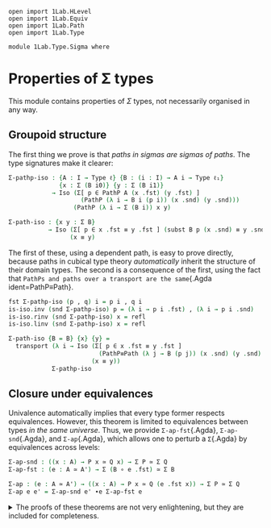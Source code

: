 ```
open import 1Lab.HLevel
open import 1Lab.Equiv
open import 1Lab.Path
open import 1Lab.Type

module 1Lab.Type.Sigma where
```

<!--
```
private variable
  ℓ ℓ₁ : Level
  A A' : Type ℓ
  B P Q : A → Type ℓ

open import Agda.Builtin.Sigma renaming (Σ to ∑) public
-- ^ for Agda display
```
-->

# Properties of Σ types

This module contains properties of $\Sigma$ types, not necessarily
organised in any way.

## Groupoid structure

The first thing we prove is that _paths in sigmas are sigmas of paths_.
The type signatures make it clearer:

```agda
Σ-pathp-iso : {A : I → Type ℓ} {B : (i : I) → A i → Type ℓ₁}
              {x : Σ (B i0)} {y : Σ (B i1)}
            → Iso (Σ[ p ∈ PathP A (x .fst) (y .fst) ]
                    (PathP (λ i → B i (p i)) (x .snd) (y .snd)))
                  (PathP (λ i → Σ (B i)) x y)

Σ-path-iso : {x y : Σ B}
           → Iso (Σ[ p ∈ x .fst ≡ y .fst ] (subst B p (x .snd) ≡ y .snd))
                 (x ≡ y)
```

The first of these, using a dependent path, is easy to prove directly,
because paths in cubical type theory _automatically_ inherit the
structure of their domain types. The second is a consequence of the
first, using the fact  that `PathPs and paths over a transport are the
same`{.Agda ident=PathP≡Path}.

```agda
fst Σ-pathp-iso (p , q) i = p i , q i
is-iso.inv (snd Σ-pathp-iso) p = (λ i → p i .fst) , (λ i → p i .snd)
is-iso.rinv (snd Σ-pathp-iso) x = refl
is-iso.linv (snd Σ-pathp-iso) x = refl

Σ-path-iso {B = B} {x} {y} =
  transport (λ i → Iso (Σ[ p ∈ x .fst ≡ y .fst ]
                         (PathP≡Path (λ j → B (p j)) (x .snd) (y .snd) i))
                       (x ≡ y))
            Σ-pathp-iso
```

## Closure under equivalences

Univalence automatically implies that every type former respects
equivalences. However, this theorem is limited to equivalences between
types _in the same universe_. Thus, we provide `Σ-ap-fst`{.Agda},
`Σ-ap-snd`{.Agda}, and `Σ-ap`{.Agda}, which allows one to perturb a
`Σ`{.Agda} by equivalences across levels:

```agda
Σ-ap-snd : ((x : A) → P x ≃ Q x) → Σ P ≃ Σ Q
Σ-ap-fst : (e : A ≃ A') → Σ (B ∘ e .fst) ≃ Σ B

Σ-ap : (e : A ≃ A') → ((x : A) → P x ≃ Q (e .fst x)) → Σ P ≃ Σ Q
Σ-ap e e' = Σ-ap-snd e' ∙e Σ-ap-fst e
```

<details>
<summary> The proofs of these theorems are not very enlightening, but
they are included for completeness. </summary>
```
Σ-ap-snd {A = A} {P = P} {Q = Q} pointwise = Iso→Equiv morp where
  pwise : (x : A) → Iso (P x) (Q x)
  pwise x = _ , is-equiv→is-iso (pointwise x .snd)

  morp : Iso (Σ P) (Σ Q)
  fst morp (i , x) = i , pointwise i .fst x
  is-iso.inv (snd morp) (i , x) = i , pwise i .snd .is-iso.inv x
  is-iso.rinv (snd morp) (i , x) = ap₂ _,_ refl (pwise i .snd .is-iso.rinv _)
  is-iso.linv (snd morp) (i , x) = ap₂ _,_ refl (pwise i .snd .is-iso.linv _)

Σ-ap-fst {A = A} {A' = A'} {B = B} e = intro , isEqIntro
 where
  intro : Σ (B ∘ e .fst) → Σ B
  intro (a , b) = e .fst a , b

  isEqIntro : is-equiv intro
  isEqIntro .is-eqv x = contr ctr isCtr where
    PB : ∀ {x y} → x ≡ y → B x → B y → Type _
    PB p = PathP (λ i → B (p i))

    open Σ x renaming (fst to a'; snd to b)
    open Σ (e .snd .is-eqv a' .is-contr.centre) renaming (fst to ctrA; snd to α)

    ctrB : B (e .fst ctrA)
    ctrB = subst B (sym α) b

    ctrP : PB α ctrB b
    ctrP i = coe1→i (λ i → B (α i)) i b

    ctr : fibre intro x
    ctr = (ctrA , ctrB) , Σ-pathp α ctrP

    isCtr : ∀ y → ctr ≡ y
    isCtr ((r , s) , p) = λ i → (a≡r i , b!≡s i) , Σ-pathp (α≡ρ i) (coh i) where
      open Σ (Σ-pathp-iso .snd .is-iso.inv p) renaming (fst to ρ; snd to σ)
      open Σ (Σ-pathp-iso .snd .is-iso.inv (e .snd .is-eqv a' .is-contr.paths (r , ρ))) renaming (fst to a≡r; snd to α≡ρ)

      b!≡s : PB (ap (e .fst) a≡r) ctrB s
      b!≡s i = comp (λ k → B (α≡ρ i (~ k))) (λ k → (λ
        { (i = i0) → ctrP (~ k)
        ; (i = i1) → σ (~ k)
        })) b

      coh : PathP (λ i → PB (α≡ρ i) (b!≡s i) b) ctrP σ
      coh i j = fill (λ k → B (α≡ρ i (~ k))) (λ k → (λ
        { (i = i0) → ctrP (~ k)
        ; (i = i1) → σ (~ k)
        })) (inS b) (~ j)

Σ-assoc : ∀ {ℓ ℓ' ℓ''} {A : Type ℓ} {B : A → Type ℓ'} {C : (x : A) → B x → Type ℓ''}
        → (Σ[ x ∈ A ] Σ[ y ∈ B x ] C x y) ≃ (Σ[ x ∈ Σ B ] (C (x .fst) (x .snd)))
Σ-assoc .fst (x , y , z) = (x , y) , z
Σ-assoc .snd .is-eqv y .centre = strict-fibres (λ { ((x , y) , z) → x , y , z}) y .fst
Σ-assoc .snd .is-eqv y .paths = strict-fibres (λ { ((x , y) , z) → x , y , z}) y .snd

Σ-Π-distrib : ∀ {ℓ ℓ' ℓ''} {A : Type ℓ} {B : A → Type ℓ'} {C : (x : A) → B x → Type ℓ''}
            → ((x : A) → Σ[ y ∈ B x ] C x y)
            ≃ (Σ[ f ∈ ((x : A) → B x) ] ((x : A) → C x (f x)))
Σ-Π-distrib .fst f = (λ x → f x .fst) , λ x → f x .snd
Σ-Π-distrib .snd .is-eqv y .centre = strict-fibres (λ f x → f .fst x , f .snd x) y .fst
Σ-Π-distrib .snd .is-eqv y .paths = strict-fibres (λ f x → f .fst x , f .snd x) y .snd
```
</details>


## Paths in subtypes

When `P` is a family of propositions, it is sound to regard `Σ[ x ∈ A ]
(P x)` as a _subtype_ of `A`. This is because identification in the
subtype is characterised uniquely by identification of the first
projections:

```agda
Σ-prop-path : {B : A → Type ℓ}
            → (∀ x → is-prop (B x))
            → {x y : Σ B}
            → (x .fst ≡ y .fst) → x ≡ y
Σ-prop-path bp {x} {y} p i = p i , is-prop→pathp (λ i → bp (p i)) (x .snd) (y .snd) i
```

The proof that this is an equivalence uses a cubical argument, but the
gist of it is that since `B` is a family of propositions, it really
doesn't matter where we get our equality of `B`-s from - whether it was
from the input, or from `Σ≡Path`{.Agda}.

```agda
Σ-prop-path-is-equiv
  : {B : A → Type ℓ}
  → (bp : ∀ x → is-prop (B x))
  → {x y : Σ B}
  → is-equiv (Σ-prop-path bp {x} {y})
Σ-prop-path-is-equiv bp {x} {y} = is-iso→is-equiv isom where
  isom : is-iso _
  isom .is-iso.inv = ap fst
  isom .is-iso.linv p = refl
```

The `inverse`{.Agda ident=is-iso.inv} is the `action on paths`{.Agda
ident=ap} of the `first projection`{.Agda ident=fst}, which lets us
conclude `x .fst ≡ y .fst` from `x ≡ y`. This is a left inverse to
`Σ-prop-path`{.Agda} on the nose. For the other direction, we have the
aforementioned cubical argument:

```agda
  isom .is-iso.rinv p i j =
    p j .fst , is-prop→pathp (λ k → Path-is-hlevel 1 (bp (p k .fst))
                                      {x = Σ-prop-path bp {x} {y} (ap fst p) k .snd}
                                      {y = p k .snd})
                             refl refl j i
```

Since `Σ-prop-path`{.Agda} is an equivalence, this implies that its inverse,
`ap fst`{.Agda}, is also an equivalence; This is precisely what it means
for `fst`{.Agda} to be an [embedding].

[embedding]: agda://1Lab.Equiv.Embedding

There is also a convenient packaging of the previous two definitions
into an equivalence:

```agda
Σ-prop-path≃ : {B : A → Type ℓ}
             → (∀ x → is-prop (B x))
             → {x y : Σ B}
             → (x .fst ≡ y .fst) ≃ (x ≡ y)
Σ-prop-path≃ bp = Σ-prop-path bp , Σ-prop-path-is-equiv bp

Σ-prop-square
  : ∀ {ℓ ℓ'} {A : Type ℓ} {B : A → Type ℓ'}
  → {w x y z : Σ B}
  → (∀ x → is-prop (B x))
  → {p : x ≡ w} {q : x ≡ y} {s : w ≡ z} {r : y ≡ z}
  → Square (ap fst p) (ap fst q) (ap fst s) (ap fst r)
  → Square p q s r
Σ-prop-square Bprop sq i j .fst = sq i j
Σ-prop-square Bprop {p} {q} {s} {r} sq i j .snd =
  is-prop→squarep (λ i j → Bprop (sq i j))
    (ap snd p) (ap snd q) (ap snd s) (ap snd r) i j
```

## Dependent sums of contractibles

If `B` is a family of contractible types, then `Σ B ≃ A`:

```agda
Σ-contract : {B : A → Type ℓ} → (∀ x → is-contr (B x)) → Σ B ≃ A
Σ-contract bcontr = Iso→Equiv the-iso where
  the-iso : Iso _ _
  the-iso .fst (a , b) = a
  the-iso .snd .is-iso.inv x = x , bcontr _ .centre
  the-iso .snd .is-iso.rinv x = refl
  the-iso .snd .is-iso.linv (a , b) i = a , bcontr a .paths b i
```

```agda
Σ-map₂ : ({x : A} → P x → Q x) → Σ P → Σ Q
Σ-map₂ f (x , y) = (x , f y)
```

<!--
```agda
Σ-pathp-dep
  : ∀ {ℓ ℓ′} {A : I → Type ℓ} {B : ∀ i → A i → Type ℓ′}
  → {x : Σ (B i0)} {y : Σ (B i1)}
  → (p : PathP A (x .fst) (y .fst))
  → PathP (λ i → B i (p i)) (x .snd) (y .snd)
  → PathP (λ i → Σ (B i)) x y
Σ-pathp-dep p q i = p i , q i
```
-->